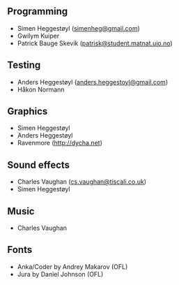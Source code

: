 ## Programming
* Simen Heggestøyl (simenheg@gmail.com)
* Gwilym Kuiper
* Patrick Bauge Skevik (patrisk@student.matnat.uio.no)

## Testing
* Anders Heggestøyl (anders.heggestoyl@gmail.com)
* Håkon Normann

## Graphics
* Simen Heggestøyl
* Anders Heggestøyl
* Ravenmore (http://dycha.net)

## Sound effects
* Charles Vaughan (cs.vaughan@tiscali.co.uk)
* Simen Heggestøyl

## Music
* Charles Vaughan

## Fonts
* Anka/Coder by Andrey Makarov (OFL)
* Jura by Daniel Johnson (OFL)
